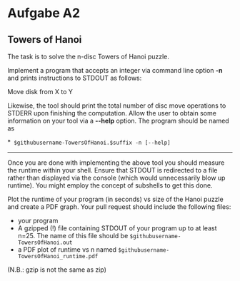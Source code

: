 # Aufgabe A2
## Towers of Hanoi

The task is to solve the n-disc Towers of Hanoi puzzle.

Implement a program that accepts an integer via command line option __-n__
and prints instructions to STDOUT as follows:

Move disk from X to Y

Likewise, the tool should print the total number of disc move operations
to STDERR upon finishing the computation. Allow the user to obtain some information on your tool via a __--help__ option. The program should be named as

*` $githubusername-TowersOfHanoi.$suffix -n [--help]`

---

Once you are done with implementing the above tool you should measure the runtime within your shell. Ensure that STDOUT is redirected to a
file rather than displayed via the console (which would unnecessarily blow
up runtime). You might employ the concept of subshells to get this done.

Plot the runtime of your program (in seconds) vs size of the Hanoi puzzle and create a PDF graph. Your pull request should include the following files:

* your program
* A gzipped (!) file containing STDOUT of your program up to at least n=25. The name of this file should be `$githubusername-TowersOfHanoi.out`
* a PDF plot of runtime vs n named `$githubusername-TowersOfHanoi_runtime.pdf`

(N.B.: gzip is not the same as zip)
